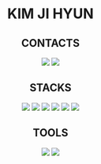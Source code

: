 <div align="center">

<h1>KIM JI HYUN</h1>

<h2>CONTACTS</h2>
<img src="https://img.shields.io/badge/velog-11B48A?style=flat-square&logo=vimeo&&logoColor=white&link=https://velog.io/@jhyunk218" />
<img src="https://img.shields.io/badge/Gmail-EA4335?style=flat-square&logo=Gmail&&logoColor=white&link=mailto:jhyunk218@gmail.com" />
  
<h2>STACKS</h2>
<img src="https://img.shields.io/badge/HTML5-E34F26?style=flat-square&logo=HTML5&logoColor=white"/> <img src="https://img.shields.io/badge/CSS3-1572B6?style=flat-square&logo=CSS3&logoColor=white"/> <img src="https://img.shields.io/badge/styled-components-DB7093?style=flat-square&logo=styled-components&logoColor=white"/> <img src="https://img.shields.io/badge/Sass-CC6699?style=flat-square&logo=Sass&logoColor=white"/> <img src="https://img.shields.io/badge/Javascript-F7DF1E?style=flat-square&logo=javascript&logoColor=white"/> <img src="https://img.shields.io/badge/React-61DAFB?style=flat-square&logo=React&logoColor=white"/>

<h2>TOOLS</h2>
<img src="https://img.shields.io/badge/Slack-4A154B?style=flat-square&logo=Slack&logoColor=white"/> <img src="https://img.shields.io/badge/Notion-000000?style=flat-square&logo=Notion&logoColor=white"/>
</div>
<!---
jihnk/jihnk is a ✨ special ✨ repository because its `README.md` (this file) appears on your GitHub profile.
You can click the Preview link to take a look at your changes.
--->
